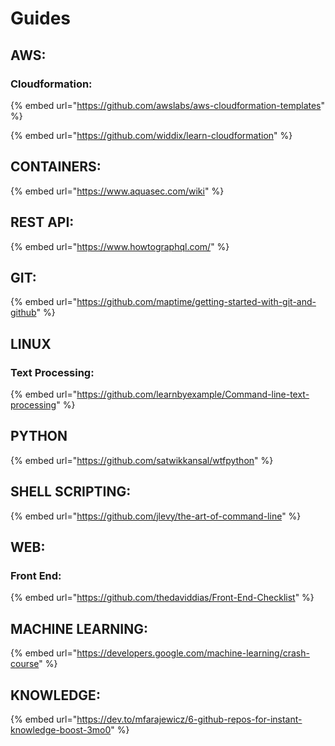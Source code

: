 # Guides

## AWS:

### Cloudformation:

{% embed url="https://github.com/awslabs/aws-cloudformation-templates" %}

{% embed url="https://github.com/widdix/learn-cloudformation" %}

## CONTAINERS:

{% embed url="https://www.aquasec.com/wiki" %}



## REST API:

{% embed url="https://www.howtographql.com/" %}



## GIT:

{% embed url="https://github.com/maptime/getting-started-with-git-and-github" %}



## LINUX

### Text Processing:

{% embed url="https://github.com/learnbyexample/Command-line-text-processing" %}

## PYTHON

{% embed url="https://github.com/satwikkansal/wtfpython" %}



## SHELL SCRIPTING:

{% embed url="https://github.com/jlevy/the-art-of-command-line" %}

## WEB:

### Front End:

{% embed url="https://github.com/thedaviddias/Front-End-Checklist" %}

## MACHINE LEARNING:

{% embed url="https://developers.google.com/machine-learning/crash-course" %}

## KNOWLEDGE:

{% embed url="https://dev.to/mfarajewicz/6-github-repos-for-instant-knowledge-boost-3mo0" %}



